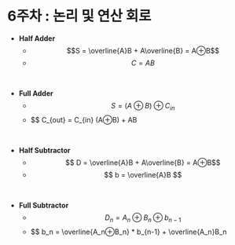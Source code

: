 # 6주차 : 논리 및 연산 회로

- **Half Adder**
    - $$S = \overline{A}B + A\overline{B} =  A⊕B$$
    - $$C = AB$$


<br>


- **Full Adder**
    - $$ S = (A⊕B)⊕C_{in} $$
    - $$ C_{out} = C_{in} (A⊕B) + AB


<br>

- **Half Subtractor**
    - $$ D = \overline{A}B + A\overline{B} = A⊕B$$
    - $$ b = \overline{A}B $$


<br>


- **Full Subtractor**
    - $$ D_n = A_n ⊕ B_n ⊕ b_{n-1}$$
    - $$ b_n = \overline{A_n⊕B_n} * b_{n-1} + \overline{A_n}B_n